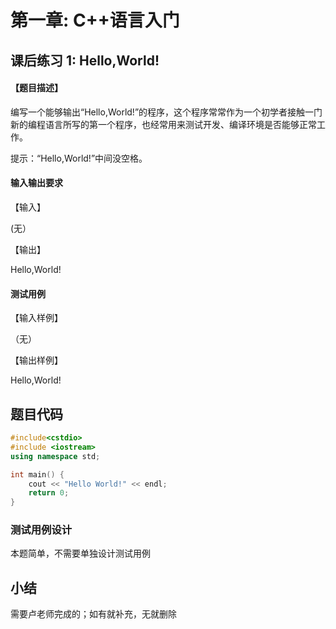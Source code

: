 # 第一章: C++语言入门

## 课后练习 1: Hello,World!

#### 【题目描述】

编写一个能够输出“Hello,World!”的程序，这个程序常常作为一个初学者接触一门新的编程语言所写的第一个程序，也经常用来测试开发、编译环境是否能够正常工作。

提示：“Hello,World!”中间没空格。

#### 输入输出要求

【输入】

(无）

【输出】

Hello,World!

#### 测试用例

【输入样例】

（无）

【输出样例】

Hello,World!

## 题目代码

```c++
#include<cstdio>
#include <iostream>
using namespace std;

int main() {
    cout << "Hello World!" << endl;
    return 0;
}
```

### 测试用例设计

本题简单，不需要单独设计测试用例

## 小结

需要卢老师完成的；如有就补充，无就删除
